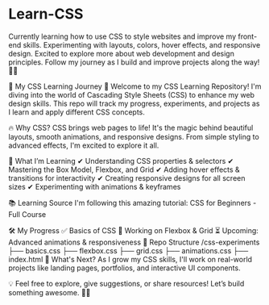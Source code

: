 # Learn-CSS
Currently learning how to use CSS to style websites and improve my front-end skills. Experimenting with layouts, colors, hover effects, and responsive design. Excited to explore more about web development and design principles. Follow my journey as I build and improve projects along the way! 🚀🎨

🎨 My CSS Learning Journey 🚀
Welcome to my CSS Learning Repository! I'm diving into the world of Cascading Style Sheets (CSS) to enhance my web design skills. This repo will track my progress, experiments, and projects as I learn and apply different CSS concepts.

🔥 Why CSS?
CSS brings web pages to life! It's the magic behind beautiful layouts, smooth animations, and responsive designs. From simple styling to advanced effects, I'm excited to explore it all.

🎯 What I’m Learning
✔ Understanding CSS properties & selectors
✔ Mastering the Box Model, Flexbox, and Grid
✔ Adding hover effects & transitions for interactivity
✔ Creating responsive designs for all screen sizes
✔ Experimenting with animations & keyframes

📚 Learning Source
I'm following this amazing tutorial: CSS for Beginners - Full Course

🛠️ My Progress
✅ Basics of CSS
🔄 Working on Flexbox & Grid
⏳ Upcoming: Advanced animations & responsiveness
📂 Repo Structure
/css-experiments
  ├── basics.css
  ├── flexbox.css
  ├── grid.css
  ├── animations.css
  ├── index.html
🚀 What's Next?
As I grow my CSS skills, I'll work on real-world projects like landing pages, portfolios, and interactive UI components.

💡 Feel free to explore, give suggestions, or share resources! Let’s build something awesome. 🎨✨
